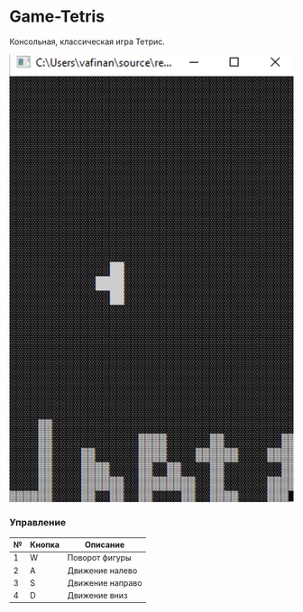 # Game-Tetris

Консольная, классическая игра Тетрис.

![Screenshot the Game](https://github.com/AynurVafin/Game-Tetris/blob/main/resources/%D0%A1%D0%BD%D0%B8%D0%BC%D0%BE%D0%BA%20%D1%8D%D0%BA%D1%80%D0%B0%D0%BD%D0%B0%202024-03-28%20%D0%B2%2023.20.25.png)

### Управление

| № | Кнопка | Описание |
| ------ | ------ | ------ |
| 1 | W | Поворот фигуры |
| 2 | A | Движение налево  |
| 3 | S | Движение направо |
| 4 | D | Движение вниз |
